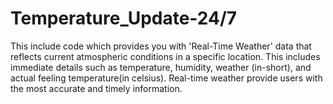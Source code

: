 # Temperature_Update-24/7
This include code which provides you with 'Real-Time Weather' data that reflects current atmospheric conditions in a specific location. This includes immediate details such as temperature, humidity, weather (in-short), and actual feeling temperature(in  celsius). Real-time weather provide users with the most accurate and timely information.
